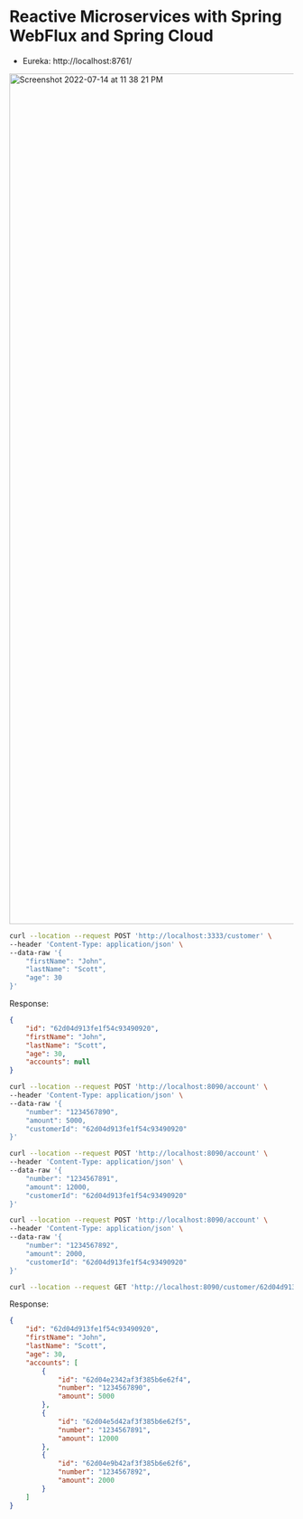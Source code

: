 # Reactive Microservices with Spring WebFlux and Spring Cloud

- Eureka: http://localhost:8761/

<img width="1506" alt="Screenshot 2022-07-14 at 11 38 21 PM" src="https://user-images.githubusercontent.com/54174687/179052592-ac481864-5976-4def-b9fd-9e4ea1d8c9de.png">

```sh
curl --location --request POST 'http://localhost:3333/customer' \
--header 'Content-Type: application/json' \
--data-raw '{
    "firstName": "John",
    "lastName": "Scott",
    "age": 30
}'
```
Response:

```json
{
    "id": "62d04d913fe1f54c93490920",
    "firstName": "John",
    "lastName": "Scott",
    "age": 30,
    "accounts": null
}
```


```sh
curl --location --request POST 'http://localhost:8090/account' \
--header 'Content-Type: application/json' \
--data-raw '{
    "number": "1234567890",
    "amount": 5000,
    "customerId": "62d04d913fe1f54c93490920"
}'
```

```sh
curl --location --request POST 'http://localhost:8090/account' \
--header 'Content-Type: application/json' \
--data-raw '{
    "number": "1234567891",
    "amount": 12000,
    "customerId": "62d04d913fe1f54c93490920"
}'
```

```sh
curl --location --request POST 'http://localhost:8090/account' \
--header 'Content-Type: application/json' \
--data-raw '{
    "number": "1234567892",
    "amount": 2000,
    "customerId": "62d04d913fe1f54c93490920"
}'
```

```sh
curl --location --request GET 'http://localhost:8090/customer/62d04d913fe1f54c93490920/with-accounts'
```

Response:
```json
{
    "id": "62d04d913fe1f54c93490920",
    "firstName": "John",
    "lastName": "Scott",
    "age": 30,
    "accounts": [
        {
            "id": "62d04e2342af3f385b6e62f4",
            "number": "1234567890",
            "amount": 5000
        },
        {
            "id": "62d04e5d42af3f385b6e62f5",
            "number": "1234567891",
            "amount": 12000
        },
        {
            "id": "62d04e9b42af3f385b6e62f6",
            "number": "1234567892",
            "amount": 2000
        }
    ]
}
```

